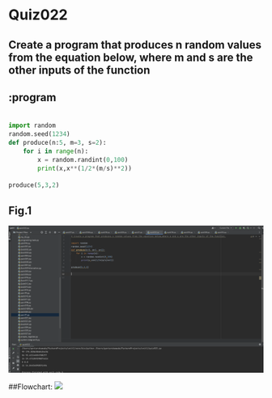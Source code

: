 # Quiz022

## Create a program that produces n random values from the equation below, where m and s are the other inputs of the function 

## :program
```.py

import random
random.seed(1234)
def produce(n:5, m=3, s=2):
    for i in range(n):
        x = random.randint(0,100)
        print(x,x**(1/2*(m/s)**2))

produce(5,3,2)
```

## Fig.1
![](quiz022.png)

##Flowchart:
![](quiz010_flow.JPG)
